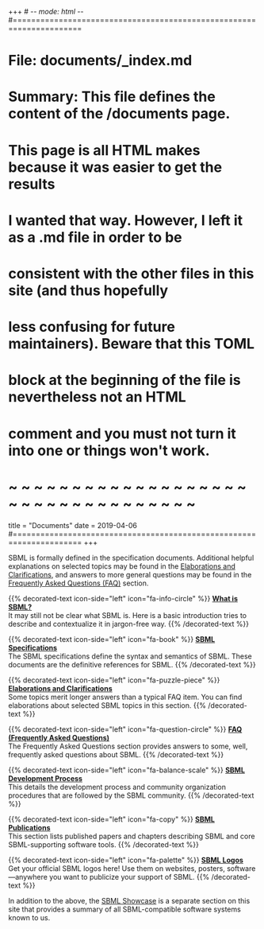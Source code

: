 +++ # -*- mode: html -*-
#=====================================================================
# File:    documents/_index.md
# Summary: This file defines the content of the /documents page.
#
# This page is all HTML makes because it was easier to get the results
# I wanted that way.  However, I left it as a .md file in order to be
# consistent with the other files in this site (and thus hopefully
# less confusing for future maintainers).  Beware that this TOML 
# block at the beginning of the file is nevertheless not an HTML 
# comment and you must not turn it into one or things won't work.
# ~ ~ ~ ~ ~ ~ ~ ~ ~ ~ ~ ~ ~ ~ ~ ~ ~ ~ ~ ~ ~ ~ ~ ~ ~ ~ ~ ~ ~ ~ ~ ~ ~ ~
title = "Documents"
date  = 2019-04-06
#=====================================================================
+++

SBML is formally defined in the specification documents. Additional helpful explanations on selected topics may be found in the <a href="elaborations">Elaborations and Clarifications</a>, and answers to more general questions may be found in the <a href="faq">Frequently Asked Questions (FAQ)</a> section.

{{% decorated-text icon-side="left" icon="fa-info-circle" %}}
<a href="what-is-sbml">**What is SBML?**</a><br>
It may still not be clear what SBML is. Here is a basic introduction tries to describe and contextualize it in jargon-free way.
{{% /decorated-text %}}

{{% decorated-text icon-side="left" icon="fa-book" %}}
<a href="specifications">**SBML Specifications**</a><br>
The SBML specifications define the syntax and semantics of SBML. These documents are the definitive references for SBML.
{{% /decorated-text %}}

{{% decorated-text icon-side="left" icon="fa-puzzle-piece" %}}
<a href="elaborations">**Elaborations and Clarifications**</a><br>
Some topics merit longer answers than a typical FAQ item. You can find elaborations about selected SBML topics in this section.
{{% /decorated-text %}}

{{% decorated-text icon-side="left" icon="fa-question-circle" %}}
<a href="faq">**FAQ (Frequently Asked Questions)**</a><br>
The Frequently Asked Questions section provides answers to some, well, frequently asked questions about SBML.
{{% /decorated-text %}}

{{% decorated-text icon-side="left" icon="fa-balance-scale" %}}
<a href="process">**SBML Development Process**</a><br>
This details the development process and community organization procedures that are followed by the SBML community.
{{% /decorated-text %}}

{{% decorated-text icon-side="left" icon="fa-copy" %}}
<a href="publications">**SBML Publications**</a><br>
This section lists published papers and chapters describing SBML and core SBML-supporting software tools.
{{% /decorated-text %}}

{{% decorated-text icon-side="left" icon="fa-palette" %}}
<a href="logos">**SBML Logos**</a><br>
Get your official SBML logos here! Use them on websites, posters, software—anywhere you want to publicize your support of SBML.
{{% /decorated-text %}}

In addition to the above, the <a href="../showcase">SBML Showcase</a> is a separate section on this site that provides a summary of all SBML-compatible software systems known to us.
